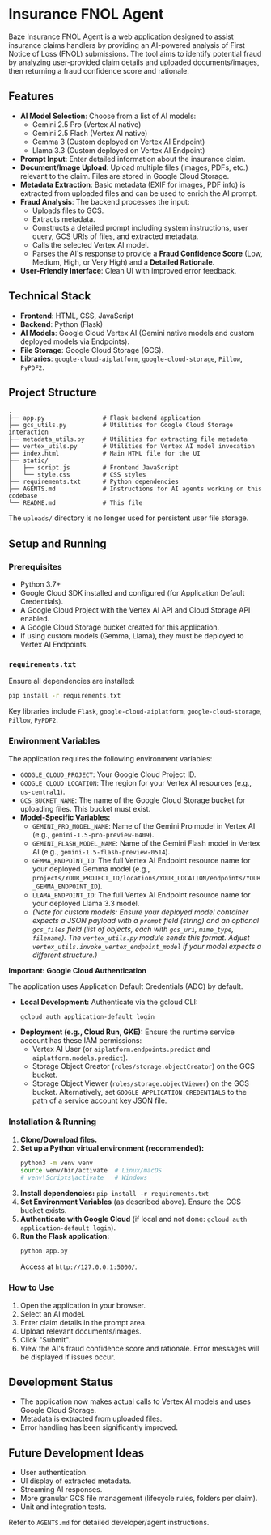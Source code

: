 # Insurance FNOL Agent

Baze Insurance FNOL Agent is a web application designed to assist insurance claims handlers by providing an AI-powered analysis of First Notice of Loss (FNOL) submissions. The tool aims to identify potential fraud by analyzing user-provided claim details and uploaded documents/images, then returning a fraud confidence score and rationale.

## Features

*   **AI Model Selection**: Choose from a list of AI models:
    *   Gemini 2.5 Pro (Vertex AI native)
    *   Gemini 2.5 Flash (Vertex AI native)
    *   Gemma 3 (Custom deployed on Vertex AI Endpoint)
    *   Llama 3.3 (Custom deployed on Vertex AI Endpoint)
*   **Prompt Input**: Enter detailed information about the insurance claim.
*   **Document/Image Upload**: Upload multiple files (images, PDFs, etc.) relevant to the claim. Files are stored in Google Cloud Storage.
*   **Metadata Extraction**: Basic metadata (EXIF for images, PDF info) is extracted from uploaded files and can be used to enrich the AI prompt.
*   **Fraud Analysis**: The backend processes the input:
    *   Uploads files to GCS.
    *   Extracts metadata.
    *   Constructs a detailed prompt including system instructions, user query, GCS URIs of files, and extracted metadata.
    *   Calls the selected Vertex AI model.
    *   Parses the AI's response to provide a **Fraud Confidence Score** (Low, Medium, High, or Very High) and a **Detailed Rationale**.
*   **User-Friendly Interface**: Clean UI with improved error feedback.

## Technical Stack

*   **Frontend**: HTML, CSS, JavaScript
*   **Backend**: Python (Flask)
*   **AI Models**: Google Cloud Vertex AI (Gemini native models and custom deployed models via Endpoints).
*   **File Storage**: Google Cloud Storage (GCS).
*   **Libraries**: `google-cloud-aiplatform`, `google-cloud-storage`, `Pillow`, `PyPDF2`.

## Project Structure

```
.
├── app.py                # Flask backend application
├── gcs_utils.py          # Utilities for Google Cloud Storage interaction
├── metadata_utils.py     # Utilities for extracting file metadata
├── vertex_utils.py       # Utilities for Vertex AI model invocation
├── index.html            # Main HTML file for the UI
├── static/
│   ├── script.js         # Frontend JavaScript
│   └── style.css         # CSS styles
├── requirements.txt      # Python dependencies
├── AGENTS.md             # Instructions for AI agents working on this codebase
└── README.md             # This file
```
The `uploads/` directory is no longer used for persistent user file storage.

## Setup and Running

### Prerequisites

*   Python 3.7+
*   Google Cloud SDK installed and configured (for Application Default Credentials).
*   A Google Cloud Project with the Vertex AI API and Cloud Storage API enabled.
*   A Google Cloud Storage bucket created for this application.
*   If using custom models (Gemma, Llama), they must be deployed to Vertex AI Endpoints.

### `requirements.txt`
Ensure all dependencies are installed:
```bash
pip install -r requirements.txt
```
Key libraries include `Flask`, `google-cloud-aiplatform`, `google-cloud-storage`, `Pillow`, `PyPDF2`.

### Environment Variables

The application requires the following environment variables:
*   `GOOGLE_CLOUD_PROJECT`: Your Google Cloud Project ID.
*   `GOOGLE_CLOUD_LOCATION`: The region for your Vertex AI resources (e.g., `us-central1`).
*   `GCS_BUCKET_NAME`: The name of the Google Cloud Storage bucket for uploading files. This bucket must exist.
*   **Model-Specific Variables:**
    *   `GEMINI_PRO_MODEL_NAME`: Name of the Gemini Pro model in Vertex AI (e.g., `gemini-1.5-pro-preview-0409`).
    *   `GEMINI_FLASH_MODEL_NAME`: Name of the Gemini Flash model in Vertex AI (e.g., `gemini-1.5-flash-preview-0514`).
    *   `GEMMA_ENDPOINT_ID`: The full Vertex AI Endpoint resource name for your deployed Gemma model (e.g., `projects/YOUR_PROJECT_ID/locations/YOUR_LOCATION/endpoints/YOUR_GEMMA_ENDPOINT_ID`).
    *   `LLAMA_ENDPOINT_ID`: The full Vertex AI Endpoint resource name for your deployed Llama 3.3 model.
    *   *(Note for custom models: Ensure your deployed model container expects a JSON payload with a `prompt` field (string) and an optional `gcs_files` field (list of objects, each with `gcs_uri`, `mime_type`, `filename`). The `vertex_utils.py` module sends this format. Adjust `vertex_utils.invoke_vertex_endpoint_model` if your model expects a different structure.)*

**Important: Google Cloud Authentication**

The application uses Application Default Credentials (ADC) by default.
*   **Local Development:** Authenticate via the gcloud CLI:
    ```bash
    gcloud auth application-default login
    ```
*   **Deployment (e.g., Cloud Run, GKE):** Ensure the runtime service account has these IAM permissions:
    *   Vertex AI User (or `aiplatform.endpoints.predict` and `aiplatform.models.predict`).
    *   Storage Object Creator (`roles/storage.objectCreator`) on the GCS bucket.
    *   Storage Object Viewer (`roles/storage.objectViewer`) on the GCS bucket.
    Alternatively, set `GOOGLE_APPLICATION_CREDENTIALS` to the path of a service account key JSON file.

### Installation & Running

1.  **Clone/Download files.**
2.  **Set up a Python virtual environment (recommended):**
    ```bash
    python3 -m venv venv
    source venv/bin/activate  # Linux/macOS
    # venv\Scripts\activate   # Windows
    ```
3.  **Install dependencies:** `pip install -r requirements.txt`
4.  **Set Environment Variables** (as described above). Ensure the GCS bucket exists.
5.  **Authenticate with Google Cloud** (if local and not done: `gcloud auth application-default login`).
6.  **Run the Flask application:**
    ```bash
    python app.py
    ```
    Access at `http://127.0.0.1:5000/`.

### How to Use

1.  Open the application in your browser.
2.  Select an AI model.
3.  Enter claim details in the prompt area.
4.  Upload relevant documents/images.
5.  Click "Submit".
6.  View the AI's fraud confidence score and rationale. Error messages will be displayed if issues occur.

## Development Status

*   The application now makes actual calls to Vertex AI models and uses Google Cloud Storage.
*   Metadata is extracted from uploaded files.
*   Error handling has been significantly improved.

## Future Development Ideas

*   User authentication.
*   UI display of extracted metadata.
*   Streaming AI responses.
*   More granular GCS file management (lifecycle rules, folders per claim).
*   Unit and integration tests.

Refer to `AGENTS.md` for detailed developer/agent instructions.
```
